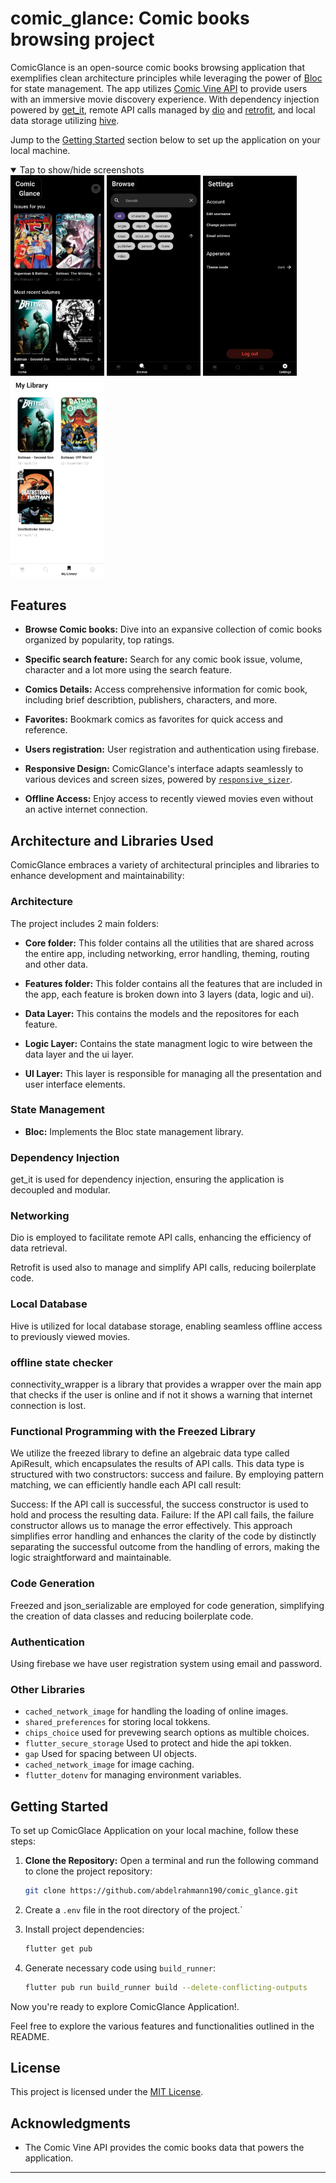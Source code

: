 # comic_glance: Comic books browsing project

ComicGlance is an open-source comic books browsing application that exemplifies clean architecture principles while leveraging the power of [Bloc](https://pub.dev/packages/flutter_bloc) for state management. The app utilizes [Comic Vine API](https://comicvine.gamespot.com/api/) to provide users with an immersive movie discovery experience. With dependency injection powered by [get_it](https://pub.dev/packages/get_it), remote API calls managed by [dio](https://pub.dev/packages/dio) and [retrofit](https://pub.dev/packages/retrofit), and local data storage utilizing [hive](https://pub.dev/packages/hive).

Jump to the [Getting Started](#getting-started) section below to set up the application on your local machine.

<details open>
<summary>Tap to show/hide screenshots</summary>

<div>
<img src="https://github.com/abdelrahmann190/comic_glance/raw/main/screenshots/1.jpg" width="150">
<img src="https://github.com/abdelrahmann190/comic_glance/raw/main/screenshots/2.jpg" width="150">
<img src="https://github.com/abdelrahmann190/comic_glance/raw/main/screenshots/3.jpg" width="150">
<img src="https://github.com/abdelrahmann190/comic_glance/raw/main/screenshots/4.jpg" width="150">
</div>
</details>

## Features

- **Browse Comic books:** Dive into an expansive collection of comic books organized by popularity, top ratings.

- **Specific search feature:** Search for any comic book issue, volume, character and a lot more using the search feature.

- **Comics Details:** Access comprehensive information for comic book, including brief describtion, publishers, characters, and more.

- **Favorites:** Bookmark comics as favorites for quick access and reference.

- **Users registration:** User registration and authentication using firebase.

- **Responsive Design:** ComicGlance's interface adapts seamlessly to various devices and screen sizes, powered by [`responsive_sizer`]('https://pub.dev/packages/responsive_sizer').

- **Offline Access:** Enjoy access to recently viewed movies even without an active internet connection.


## Architecture and Libraries Used

ComicGlance embraces a variety of architectural principles and libraries to enhance development and maintainability:

### Architecture

The project includes 2 main folders:

- **Core folder:** This folder contains all the utilities that are shared across the entire app, including networking, error handling, theming, routing and other data.

- **Features folder:** This folder contains all the features that are included in the app, each feature is broken down into 3 layers (data, logic and ui).

- **Data Layer:** This contains the models and the repositores for each feature.

- **Logic Layer:** Contains the state managment logic to wire between the data layer and the ui layer.

- **UI Layer:**  This layer is responsible for managing all the presentation and user interface elements.

### State Management

- **Bloc:** Implements the Bloc state management library.

### Dependency Injection

get_it is used for dependency injection, ensuring the application is decoupled and modular.

### Networking

Dio is employed to facilitate remote API calls, enhancing the efficiency of data retrieval.

Retrofit is used also to manage and simplify API calls, reducing boilerplate code.

### Local Database

Hive is utilized for local database storage, enabling seamless offline access to previously viewed movies.

### offline state checker

connectivity_wrapper is a library that provides a wrapper over the main app that checks if the user is online and if not it shows a warning that internet connection is lost.

### Functional Programming with the Freezed Library

We utilize the freezed library to define an algebraic data type called ApiResult, which encapsulates the results of API calls. This data type is structured with two constructors: success and failure. By employing pattern matching, we can efficiently handle each API call result:

Success: If the API call is successful, the success constructor is used to hold and process the resulting data.
Failure: If the API call fails, the failure constructor allows us to manage the error effectively.
This approach simplifies error handling and enhances the clarity of the code by distinctly separating the successful outcome from the handling of errors, making the logic straightforward and maintainable.

### Code Generation

Freezed and json_serializable are employed for code generation, simplifying the creation of data classes and reducing boilerplate code.

### Authentication

Using firebase we have user registration system using email and password.

### Other Libraries

- `cached_network_image` for handling the loading of online images.
- `shared_preferences` for storing local tokkens.
- `chips_choice` used for prevewing search options as multible choices.
- `flutter_secure_storage` Used to protect and hide the api tokken.
- `gap` Used for spacing between UI objects.
- `cached_network_image` for image caching.
- `flutter_dotenv` for managing environment variables.


## Getting Started
To set up ComicGlace Application on your local machine, follow these steps:

1. **Clone the Repository:** Open a terminal and run the following command to clone the project repository:

   ```bash
   git clone https://github.com/abdelrahmann190/comic_glance.git

2. Create a `.env` file in the root directory of the project.`

3. Install project dependencies:
   ```bash
   flutter get pub
   ```

4. Generate necessary code using `build_runner`:
   ```bash
   flutter pub run build_runner build --delete-conflicting-outputs
   ```

Now you're ready to explore ComicGlance Application!.

Feel free to explore the various features and functionalities outlined in the README.

## License

This project is licensed under the [MIT License](LICENSE).

## Acknowledgments

- The Comic Vine API provides the comic books data that powers the application.

---
